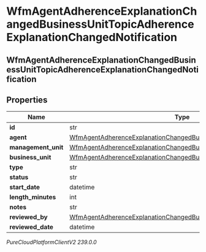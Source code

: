 # WfmAgentAdherenceExplanationChangedBusinessUnitTopicAdherenceExplanationChangedNotification

## WfmAgentAdherenceExplanationChangedBusinessUnitTopicAdherenceExplanationChangedNotification

## Properties

|Name | Type | Description | Notes|
|------------ | ------------- | ------------- | -------------|
| **id** | str |  | [optional] |
| **agent** | [WfmAgentAdherenceExplanationChangedBusinessUnitTopicUserReference](WfmAgentAdherenceExplanationChangedBusinessUnitTopicUserReference) |  | [optional] |
| **management_unit** | [WfmAgentAdherenceExplanationChangedBusinessUnitTopicManagementUnit](WfmAgentAdherenceExplanationChangedBusinessUnitTopicManagementUnit) |  | [optional] |
| **business_unit** | [WfmAgentAdherenceExplanationChangedBusinessUnitTopicBusinessUnit](WfmAgentAdherenceExplanationChangedBusinessUnitTopicBusinessUnit) |  | [optional] |
| **type** | str |  | [optional] |
| **status** | str |  | [optional] |
| **start_date** | datetime |  | [optional] |
| **length_minutes** | int |  | [optional] |
| **notes** | str |  | [optional] |
| **reviewed_by** | [WfmAgentAdherenceExplanationChangedBusinessUnitTopicUserReference](WfmAgentAdherenceExplanationChangedBusinessUnitTopicUserReference) |  | [optional] |
| **reviewed_date** | datetime |  | [optional] |



_PureCloudPlatformClientV2 239.0.0_
